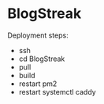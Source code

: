 # BlogStreak

Deployment steps:

- ssh
- cd BlogStreak
- pull
- build
- restart pm2
- restart systemctl caddy
